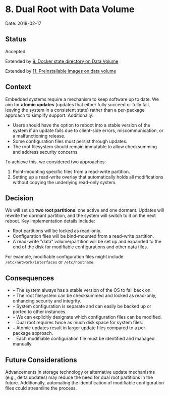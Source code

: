# 8. Dual Root with Data Volume

Date: 2018-02-17

## Status

Accepted

Extended by [9. Docker state directory on Data Volume](0009-docker-state-directory-on-data-volume.md)

Extended by [11. Preinstallable images on data volume](0011-preinstallable-images-on-data-volume.md)

## Context

Embedded systems require a mechanism to keep software up to date. We aim for **atomic updates** (updates that either fully succeed or fully fail, leaving the system in a consistent state) rather than a per-package approach to simplify support. Additionally:
- Users should have the option to reboot into a stable version of the system if an update fails due to client-side errors, miscommunication, or a malfunctioning release.
- Some configuration files must persist through updates.
- The root filesystem should remain immutable to allow checksumming and address security concerns.

To achieve this, we considered two approaches:
1. Point-mounting specific files from a read-write partition.
2. Setting up a read-write overlay that automatically holds all modifications without copying the underlying read-only system.

## Decision

We will set up **two root partitions**: one active and one dormant. Updates will rewrite the dormant partition, and the system will switch to it on the next reboot. Key implementation details include:
- Root partitions will be locked as read-only.
- Configuration files will be bind-mounted from a read-write partition.
- A read-write "data" volume/partition will be set up and expanded to the end of the disk for modifiable configurations and other data files.

For example, modifiable configuration files might include `/etc/network/interfaces` or `/etc/hostname`.

## Consequences

- `+` The system always has a stable version of the OS to fall back on.
- `+` The root filesystem can be checksummed and locked as read-only, enhancing security and integrity.
- `+` System configuration is separate and can easily be backed up or ported to other instances.
- `+` We can explicitly designate which configuration files can be modified.
- `-` Dual root requires twice as much disk space for system files.
- `-` Atomic updates result in larger update files compared to a per-package approach.
- `-` Each modifiable configuration file must be identified and managed manually.

## Future Considerations

Advancements in storage technology or alternative update mechanisms (e.g., delta updates) may reduce the need for dual root partitions in the future. Additionally, automating the identification of modifiable configuration files could streamline the process.
